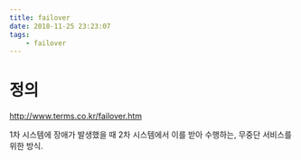 ```yaml
---
title: failover
date: 2018-11-25 23:23:07
tags:
    - failover
---
```


# 정의
<http://www.terms.co.kr/failover.htm>  

1차 시스템에 장애가 발생했을 때 2차 시스템에서 이를 받아 수행하는, 무중단 서비스를 위한 방식.  

<!-- more -->